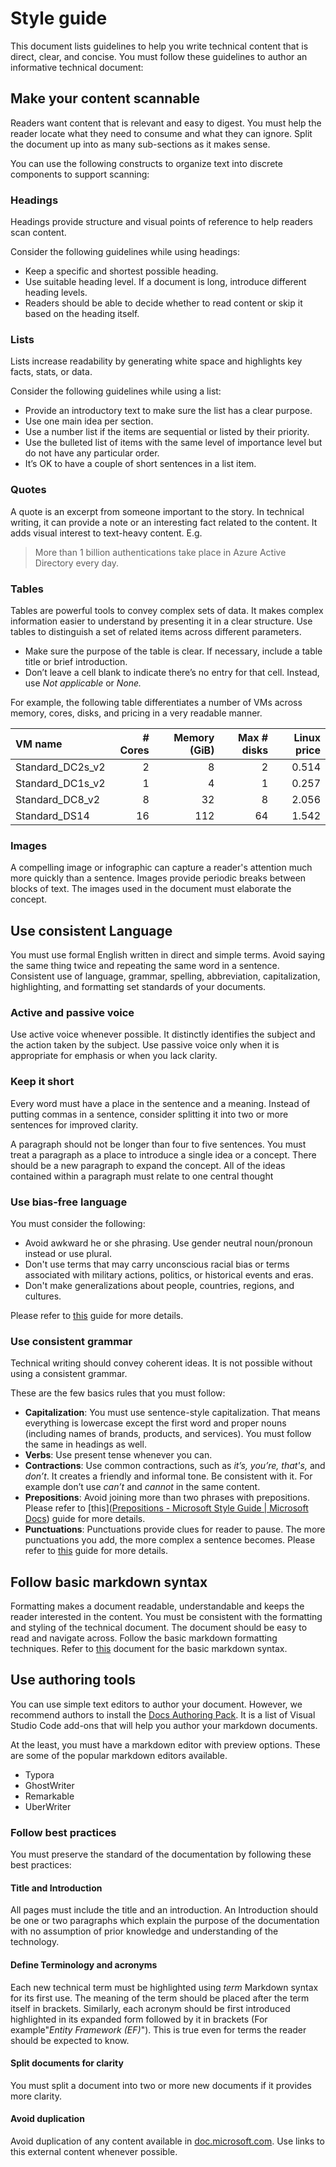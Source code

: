 # Style guide

This document lists guidelines to help you write technical content that is direct,  clear, and concise.  You must follow these guidelines to author an informative technical document:

## Make your content scannable

Readers want content that is relevant and easy to digest. You must help the reader locate what they need to consume and what they can ignore. Split the document up into as many sub-sections as it makes sense.

You can use the following constructs to organize text into discrete components to support scanning:

### Headings

Headings provide structure and visual points of reference to help readers scan content.

Consider the following guidelines while using headings:

- Keep a specific and shortest possible heading.
- Use suitable heading level. If a document is long, introduce different heading levels.
- Readers should be able to decide whether to read content or skip it based on the heading itself.

### Lists

Lists increase readability by generating white space and highlights key facts, stats, or data.

Consider the following guidelines while using a list:

- Provide an introductory text to make sure the list has a clear purpose.
- Use one main idea per section.
- Use a number list if the items are sequential or listed by their priority.
- Use the bulleted list of items with the same level of importance level but do not have any particular order.
- It’s OK to have a couple of short sentences in a list item.

### Quotes

A quote is an excerpt from someone important to the story. In technical writing, it can provide a note or an interesting fact related to the content. It adds visual interest to text-heavy content. E.g.

> More than 1 billion authentications take place in Azure Active Directory every day.

### Tables

Tables are powerful tools to convey complex sets of data. It makes complex information easier to understand by presenting it in a clear structure. Use tables to distinguish a set of related items across different parameters.

- Make sure the purpose of the table is clear. If necessary, include a table title or brief introduction.
- Don’t leave a cell blank to indicate there’s no entry for that cell. Instead, use *Not applicable* or *None.*

For example, the following table differentiates a number of VMs across memory, cores, disks, and pricing in a very readable manner.

| VM name          | # Cores | Memory (GiB) | Max # disks | Linux price |
| :--------------- | ------: | -----------: | ----------: | ----------: |
| Standard_DC2s_v2 |       2 |            8 |           2 |       0.514 |
| Standard_DC1s_v2 |       1 |            4 |           1 |       0.257 |
| Standard_DC8_v2  |       8 |           32 |           8 |       2.056 |
| Standard_DS14    |      16 |          112 |          64 |       1.542 |

### Images

A compelling image or infographic can capture a reader's attention much more quickly than a sentence. Images provide periodic breaks between blocks of text. The images used in the document must elaborate the concept.

## Use consistent Language

You must use formal English written in direct and simple terms. Avoid saying the same thing twice and repeating the same word in a sentence. Consistent use of language, grammar, spelling, abbreviation, capitalization, highlighting, and  formatting set standards of your documents.

### Active and passive voice

Use active voice whenever possible. It distinctly identifies the subject and the action taken by the subject. Use passive voice only when it is appropriate for emphasis or when you lack clarity.

### Keep it short

Every word must have a place in the sentence and a meaning. Instead of putting commas in a sentence, consider splitting it into two or more sentences for improved clarity.

A paragraph should not be longer than four to five sentences. You must treat a paragraph as a place to introduce a single idea or a concept. There should be a new paragraph to expand the concept. All of the ideas contained within a paragraph must relate to one central thought

### Use bias-free language

You must consider the following:

- Avoid awkward he or she phrasing. Use gender neutral noun/pronoun instead or use plural.
- Don't use terms that may carry unconscious racial bias or terms associated with military actions, politics, or historical events and eras.
- Don't make generalizations about people, countries, regions, and cultures.

Please refer to [this](https://docs.microsoft.com/style-guide/bias-free-communication) guide for more details.

### Use consistent grammar

Technical writing should convey coherent ideas. It is not possible without using a consistent grammar.

These are the few basics rules that you must follow:

- **Capitalization**: You must use sentence-style capitalization. That means everything is lowercase except the first word and proper nouns (including names of brands, products, and services). You must follow the same in headings as well.
- **Verbs**: Use present tense whenever you can.
- **Contractions**: Use common contractions, such as *it’s, you’re, that's,* and *don’t*. It creates a friendly and informal tone. Be consistent with it. For example don’t use *can’t* and *cannot* in the same content.
- **Prepositions**: Avoid joining more than two phrases with prepositions. Please refer to [this]([Prepositions - Microsoft Style Guide | Microsoft Docs](https://docs.microsoft.com/style-guide/grammar/prepositions)) guide for more details.
- **Punctuations**: Punctuations provide clues for reader to pause. The more punctuations you add, the more complex a sentence becomes. Please refer to [this](https://docs.microsoft.com/style-guide/punctuation/) guide for more details.

## Follow basic markdown syntax

Formatting makes a document readable, understandable and keeps the reader interested in the content. You must be consistent with the formatting and styling of the technical document. The document should be easy to read and navigate across. Follow the basic markdown formatting techniques. Refer to [this](markdown-reference.md) document for the basic markdown syntax.

## Use authoring tools

You can use simple text editors to author your document.  However, we recommend authors to install the [Docs Authoring Pack](https://docs.microsoft.com/contribute/how-to-write-docs-auth-pack). It is a list of Visual Studio Code add-ons that will help you author your markdown documents.

At the least, you must have a markdown editor with preview options. These are some of the popular markdown editors available.

- Typora
- GhostWriter
- Remarkable
- UberWriter

### Follow best practices

You must preserve the standard of the documentation by following these best practices:

#### Title and Introduction

All pages must include the title and an introduction. An Introduction should be one or two paragraphs which explain the purpose of the documentation with no assumption of prior knowledge and understanding of the technology.

#### Define Terminology and acronyms

Each new technical term must be highlighted using *term* Markdown syntax for its first use. The meaning of the term should be placed after the term itself in brackets. Similarly, each acronym should be first introduced highlighted in its expanded form followed by it in brackets (For example"*Entity Framework (EF)*"). This is true even for terms the reader should be expected to know.

#### Split documents for clarity

You must split a document into two or more new documents if it provides more clarity.

#### Avoid duplication

Avoid duplication of any content available in [doc.microsoft.com](https://doc.microsoft.com). Use links to this external content  whenever possible.
